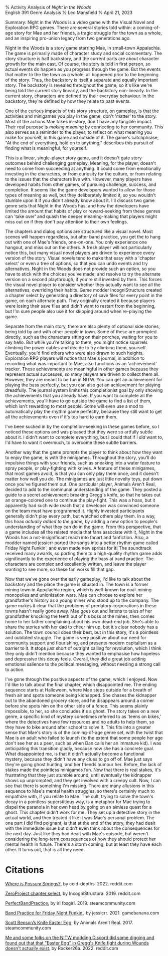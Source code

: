 % Activity Analysis of *Night in the Woods*  
  English 391 Genre Analysis
% Leo Mansfield
% April 21, 2023

Summary: Night in the Woods is a video game with the Visual Novel and Exploration RPG genres. There are several stories told within: a coming-of-age story for Mae and her friends, a tragic struggle for the town as a whole, and an inspiring pro-union legacy from two generations ago.


  Night in the Woods is a story game starring Mae, in small-town Appalachia. The game is primarily made of character study and social commentary. The story structure is half backstory, and the current parts are about character growth for the main cast. Of course, the story is told in first person, so actual events do happen as you progress through the game. But the events that matter to the the town as a whole, all happened prior to the beginning of the story. Thus, the backstory is itself a separate and equally important story. The backstory is revealed throughout the game, so it's like we're being told the current story linearly, and the backstory non-linearly. In the current story, characters are defined by their everyday behaviour. In the backstory, they're defined by how they relate to past events.

  One of the curious impacts of this story structure, on gameplay, is that the activities and minigames you play in the game, don't 'matter' to the story. Most of the actions Mae takes in-story, don't have any tangible impact. Their real purpose is *making meaning* by connecting to her community. This also serves as a reminder to the player, to reflect on what meaning you make for yourself, in this game and outside of it. The game's catchphrase, "At the end of everything, hold on to anything," describes this pursuit of finding what is meaningful, for yourself.

  This is a linear, single-player story game, and it doesn't gate story outcomes behind challenging gameplay. Meaning, for the player, doesn't need to come from succeeding at anything. It could come from emotionally investing in the characters, or from curiosity for the culture, or from relating to the issues that the characters live with. However, many players have developed habits from other games, of pursuing challenge, success, and completion. It seems like the game developers wanted to allow for those types of meaning as well, but they deliberately limited it, so you wouldn't stumble upon it if you didn't already know about it. I'll discuss two game genre sets that Night in the Woods has, and how the developers have limited the amount that habits of play or reward-seeking from these genres can 'take over' and quash the deeper meaning-making that players might miss out on if they don't pay attention to their own feelings.

  The chapters and dialog options are structured like a visual novel. Most scenes will happen regardless, but after band practice, you get the to hang out with one of Mae's friends, one-on-one. You only experience one hangout, and miss out on the others. A fresh player will not particularly notice this, but many visual novel players are driven to experience every version of the story. Visual novels tend to make that easy with a 'chapter select' or even a tree of options, so that you can undo events and try alternatives. Night in the Woods does not provide such an option, so you have to stick with the choices you've made, and resolve to try the alternate version on a second playthrough, if you're still invested by then. This forces the visual novel player to consider whether they actually want to see all the alternatives, overriding their habits. Game modder IncogniStructura created a chapter select by generating a directory of save files for every point in the game, on each alternate path. They originally created it because players were losing their save files and didn't want to restart from the beginning, but I'm sure people also use it for skipping around when re-playing the game.

  Separate from the main story, there are also plenty of optional side stories, being told by and with other people in town. Some of these are prompted directly, such as the characters sitting on their porches, waiting for you to say hello. But while you're talking to them, you might notice squirrels climbing the power cables and decide to try climbing them, yourself. Eventually, you'd find others who were also drawn to such heights. Exploration RPG players will notice that Mae's journal, in addition to recording what was important to Mae, also functions as an 'achievement' tracker. These achievements are meaningful in other games because they represent actual successes, so many players are driven to collect them all. However, they are meant to be fun in NITW. You can get an achievement for playing the bass perfectly, but you can also get an achievement for playing dreadfully. The journal system limits this completionist goal by only showing the achievements that you already have. If you want to complete all the achievements, you'll have to go outside the game to find a list of them, which isn't rewarding to most people. Some will even use a mod to automatically play the rhythm game perfectly, because they still want to get all the achievements even if it's too hard to earn them.

  I've been sucked in by the completion-seeking in these games before, so I noticed these options and was pleased that they were so artfully subtle about it. I didn't want to complete everything, but I could that if I *did* want to, I'd have to want it overmuch, to overcome these subtle barriers.

  Another way that the game prompts the player to think about how they want to enjoy the game, is with the minigames. Throughout the story, you'll do impulsive things with your friends, such as sneaking into a water feature to spray people, or play-fighting with knives. A feature of these minigames, that most games avoid, is that you can only play them once, and it doesn't matter how well you do. The minigames are just little novelty toys, put down once you've figured them out. One particular player, Animals Aren't Real, decided to add to the communal understanding of the game. They posted a guide to a secret achievement: breaking Gregg's knife, so that he takes out an orange-colored one to continue the play-fight. This was a hoax, but it apparently had such wide reach that a developer was convinced someone on the team must have programmed it. Highly invested participants generally didn't play every path, but watched others play them. In a way, this hoax *actually added to the game,* by adding a new option to people's understanding of what they can do in the game. From this perspective, that a game includes all the related media that fans associate with it, Night in the Woods has a not-insignificant reach into fanart and fanfiction. Also, a modder named jessicrr ported the songs into a better rhythm game called Friday Night Funkin', and even made new sprites for it! The soundtrack received many awards, so porting them to a high-quality rhythm game adds significantly to the experience of playing the bass at band practice. The characters are complex and excellently written, and leave the player wanting to see more, so these fan works fill that gap.

  Now that we've gone over the early gameplay, I'd like to talk about the backstory and the place the game is situated in. The town is a former mining town in Appalachia region, which is well-known for coal-mining monopolies and unionisation wars. Mae can choose to explore her grandfather's history as a young miner who stood up to the company. The game makes it clear that the problems of predatory corporations in these towns hasn't really gone away. Mae goes out and listens to tales of her grandfather knocking the teeth out of his boss at the mines, then comes home to her father complaining about his own dead-end job. She's able to share the stories with her dad to cheer him up, but it's clear nobody has a solution. The town council does their best, but in this story, it's a pointless and outdated struggle. The game is very positive about our need for community support and flourishing, and presents modern capitalism as a barrier to it. It stops *just* short of outright calling for revolution, which I think they only didn't mention because they wanted to emphasise how hopeless and depressive this decay feels. Overall, they did a great job adding emotional salience to the political messaging, without needing a strong call to action.

  I've gone through the positive aspects of the game, which I enjoyed. Now I'd like to talk about the final chapter, which disappointed me. The ending sequence starts at Halloween, where Mae steps outside for a breath of fresh air and spots someone being kidnapped. She chases the kidnapper out to the abandoned grocery store, and he disappears around a corner before she spots him on the other side of a fence. This seems plainly impossible, to her, so she concludes it's a ghost. The story takes on a new genre, a specific kind of mystery sometimes referred to as 'teens on bikes,' where the detectives have few resources and no adults to help them, so they have to bike around after school to solve it. This fits into a greater sense that Mae's story is of the coming-of-age genre set, with the twist that Mae is an adult who failed to launch (to the extent that some people her age don't see her as a peer, such as when Dan calls her an immature kid). I was anticipating this transition gladly, because now she has a concrete goal. What disappointed me, is that it didn't actually become a functional mystery, because they didn't have any clues to go off of. Mae just says they're going ghost hunting, and her friends humour her. Before, the lack of stakes made the pointless minigames fun. Now that there is real stakes, it's frustrating that they just stumble around, until eventually the kidnapper shows up unprompted, and they get involved with a creepy cult. Now, I can see that there is something I'm missing. There are many allusions in this sequence to Mae's mental health struggles, so there's certainly much to empathize with, if you relate to Mae. The cult, trying to solve the town's decay in a pointless superstitious way, is a metaphor for Mae trying to dispel the paranoia in her own head by going on an aimless quest for a ghost. This chapter didn't work for me. They set up a detective story in the actual world, and then treated it like it was Mae's personal problem. The one part I did find poignant, is that at the end of the story, they had dealt with the immediate issue but didn't even think about the consequences for the next day. Just like they had dealt with Mae's episode, but weren't considering the long-term consequences of how they should protect her mental health in future. There's a storm coming, but at least they have each other. It turns out, that is all they need.



# Citations

[Where is Possum Springs?](https://www.reddit.com/r/NightInTheWoods/comments/p4mf2b/where_is_possum_springs_my_analysis_of_a/), by cold-depths. 2022. reddit.com

[ZeroProject chapter select](https://www.reddit.com/r/NightInTheWoods/comments/8gd9te/zeroproject_a_night_in_the_woods_online_save/), by IncogniStructura. 2019. reddit.com

[PerfectBandPractice](https://steamcommunity.com/sharedfiles/filedetails/?id=1833253016), by irl foxgirl. 2019. steamcommunity.com

[Band Practice for Friday Night Funkin'](https://fridaynightfunking.fandom.com/wiki/Band_Practice), by jessicrr. 2021. gamebanana.com

[Scott Benson’s Knife Easter Egg](https://steamcommunity.com/sharedfiles/filedetails/?id=975361282), by Animals Aren’t Real. 2017. steamcommunity.com

[Me and some folks on the NITW modding Discord did some digging and found out that that "Easter Egg" in Gregg's Knife fight during Wounds doesn't actually exist](https://www.reddit.com/r/NightInTheWoods/comments/n99h4g/me_and_some_folks_on_the_nitw_modding_discord_did/), by Rocker26a. 2022. reddit.com

